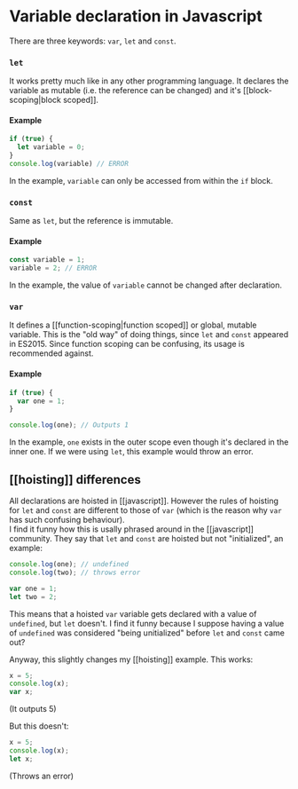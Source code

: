 # Variable declaration in Javascript
There are three keywords: `var`, `let` and `const`.

### `let`
It works pretty much like in any other programming language. It declares the variable as mutable (i.e. the reference can be changed) and it's [[block-scoping|block scoped]].

#### Example
```js
if (true) {
  let variable = 0;
}
console.log(variable) // ERROR
```

In the example, `variable` can only be accessed from within the `if` block.

### `const`
Same as `let`, but the reference is immutable.

#### Example
```js
const variable = 1;
variable = 2; // ERROR
```

In the example, the value of `variable` cannot be changed after declaration.

### `var`
It defines a [[function-scoping|function scoped]] or global, mutable variable. This is the "old way" of doing things, since `let` and `const` appeared in ES2015. Since function scoping can be confusing, its usage is recommended against.

#### Example
```js
if (true) {
  var one = 1;
}

console.log(one); // Outputs 1
```

In the example, `one` exists in the outer scope even though it's declared in the inner one. If we were using `let`, this example would throw an error.

## [[hoisting]] differences
All declarations are hoisted in [[javascript]]. However the rules of hoisting for `let` and `const` are different to those of `var` (which is the reason why `var` has such confusing behaviour).  
I find it funny how this is usally phrased around in the [[javascript]] community. They say that `let` and `const` are hoisted but not "initialized", an example:

```js
console.log(one); // undefined
console.log(two); // throws error

var one = 1;
let two = 2;
```

This means that a hoisted `var` variable gets declared with a value of `undefined`, but `let` doesn't. I find it funny because I suppose having a value of `undefined` was considered "being unitialized" before `let` and `const` came out?

Anyway, this slightly changes my [[hoisting]] example. This works:

```js
x = 5;
console.log(x);
var x;
```

(It outputs 5)

But this doesn't:

```js
x = 5;
console.log(x);
let x;
```

(Throws an error)
